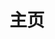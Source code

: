 ---
home: true
layout: BlogHome
icon: home
title: 主页
heroText: ""
heroFullScreen: true
tagline: ""
bgImage: /banner.jpg
projects:
  - name: Java
    desc: 笔记
    link: /it/java/
    icon: project
#  - name: Database
#    desc: 笔记
#    link: /it/database/
#    icon: project

footer: <a href="https://beian.miit.gov.cn/" rel="noopener noreferrer" target="_blank" style="color:inherit;text-decoration:none;white-space:nowrap;">粤ICP备 2021115124 号</a> / <a href="https://www.beian.gov.cn/portal/registerSystemInfo?recordcode=44010602010318" rel="noopener noreferrer" target="_blank" style="color:inherit;text-decoration:none;white-space:nowrap;"><img src="https://www.beian.gov.cn/img/ghs.png" style="width:1rem;vertical-align:middle;">粤公网安备 44010602010318 号</a>
---